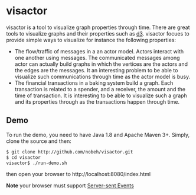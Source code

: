 # visactor

visactor is a tool to visualize graph properties through time. 
There are great tools to visualize graphs and their properties such as [d3][1].
visactor focues to provide simple ways to visualize for instance the following properties:
- The flow/traffic of messages in a an actor model. Actors interact with one another using messages. The communicated messages among actor can actually build graphs in which the vertices are the actors and the edges are the messages. It an interesting problem to be able to visualize such communications through time as the actor model is busy.
- The financial transactions in a baking system build a graph. Each transaction is related to a spender, and a receiver, the amount and the time of transaction. It is interesting to be able to visualize such a graph and its properties through as the transactions happen through time.
 
## Demo

To run the demo, you need to have Java 1.8 and Apache Maven 3+. Simply, clone the source and then:
```bash
$ git clone http://github.com/nobeh/visactor.git 
$ cd visactor
visactor$ ./run-demo.sh 
```
then open your browser to http://localhost:8080/index.html

**Note** your browser must support [Server-sent Events][2]

[1]: http://d3js.org 
[2]: http://en.wikipedia.org/wiki/Server-sent_events

